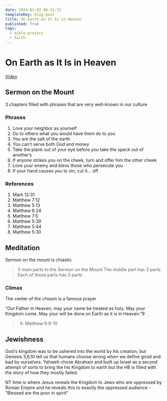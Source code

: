 ```yaml
---
date: 2024-01-02 06:31:21
templateKey: blog-post
title: On Earth as It Is in Heaven
published: True
tags:
  - bible-project
  - faith
---
```


# On Earth as It Is in Heaven

[Video](https://bibleproject.com/explore/video/on-earth-as-it-is-in-heaven/)

## Sermon on the Mount

3 chapters filled with phrases that are very well-known in our culture

### Phrases

1. Love your neighbor as yourself
2. Do to others what you would have them do to you
3. You are the salt of the earth
4. You can’t serve both God and money
5. Take the plank out of your eye before you take the speck out of another’s
6. If anyone strikes you on the cheek, turn and offer him the other cheek
7. Love your enemy and bless those who persecute you
8. If your hand causes you to sin, cut it… off

### References

1. Mark 12:31
2. Matthew 7:12
3. Matthew 5:13
4. Matthew 6:24
5. Matthew 7:5
6. Matthew 5:39
7. Matthew 5:44
8. Matthew 5:30

## Meditation

Sermon on the mount is chiastic

> 3 main parts to the Sermon on the Mount
> The middle part has 3 parts
> Each of those parts has 3 parts

### Climax

The center of the chiasm is a famous prayer

“Our Father in Heaven, may your name be treated as holy. May your Kingdom come. May your will be done on Earth as it is in Heaven.”9

> 9. Matthew 6:9-10

## Jewishness

God's kingdom was to be ushered into the world by his creation, but Genesis
3,6,10 tell us that humans choose wrong when we define good and bad by
ourselves. Yahweh chose Abraham and built up Israel as a second attempt of
sorts to bring the his Kingdom to earth but the HB is filled with the story of
how they mostly failed.

NT time is where Jesus reveals the Kingdom to Jews who are oppressed by Roman
Empire and he reveals this to exactly the oppressed audience - "Blessed are the
poor in spirit"
